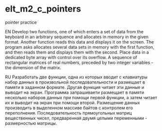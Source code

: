 # elt_m2_c_pointers
pointer practice

EN
Develop two functions, one of which enters a set of data from the keyboard in an arbitrary sequence and
allocates in memory in the given format. Another function reads this data and displays it on the screen. The program asks
allocates several data sets in memory with the first function, and then reads them and displays them with the second.
Place data in a dedicated byte array with control over its overflow.
A sequence of rectangular matrices of real numbers, preceded by two integer variables - the dimension of the matrix.

RU
Разработать две функции, одна из которых вводит с клавиатуры набор данных в произвольной последовательности и 
размещает в памяти в заданном формате. Другая функция читает  эти  данные  и выводит на экран. Программа запрашиваети 
размещает в памяти несколько наборов данных при помощи первой функции, а затем читает их и выводит на экран при помощи второй. 
Размещение данных производить в выделенном массиве байтов с  контролем  его переполнения.
Последовательность прямоугольных матриц вещественных чисел, предваренная двумя целыми переменными - размерностью матрицы.


